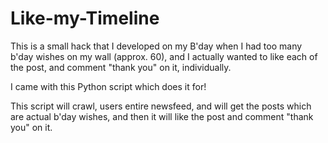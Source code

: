Like-my-Timeline
================

This is a small hack that I developed on my B'day when I had too many b'day wishes on my wall (approx. 60),
and I actually wanted to like each of the post, and comment "thank you" on it, individually.

I came with this Python script which does it for! 

This script will crawl, users entire newsfeed, and will get the posts which are actual b'day wishes, and then it
will like the post and comment "thank you" on it.
